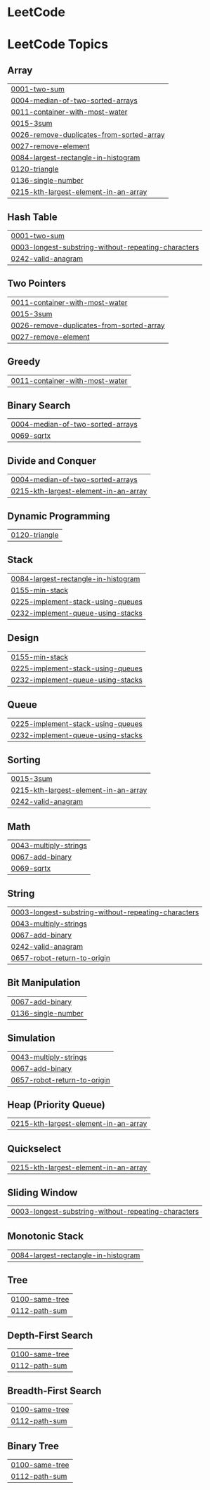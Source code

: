 # LeetCode
<!---LeetCode Topics Start-->
# LeetCode Topics
## Array
|  |
| ------- |
| [0001-two-sum](https://github.com/kothapalliyamini91/LeetCode/tree/master/0001-two-sum) |
| [0004-median-of-two-sorted-arrays](https://github.com/kothapalliyamini91/LeetCode/tree/master/0004-median-of-two-sorted-arrays) |
| [0011-container-with-most-water](https://github.com/kothapalliyamini91/LeetCode/tree/master/0011-container-with-most-water) |
| [0015-3sum](https://github.com/kothapalliyamini91/LeetCode/tree/master/0015-3sum) |
| [0026-remove-duplicates-from-sorted-array](https://github.com/kothapalliyamini91/LeetCode/tree/master/0026-remove-duplicates-from-sorted-array) |
| [0027-remove-element](https://github.com/kothapalliyamini91/LeetCode/tree/master/0027-remove-element) |
| [0084-largest-rectangle-in-histogram](https://github.com/kothapalliyamini91/LeetCode/tree/master/0084-largest-rectangle-in-histogram) |
| [0120-triangle](https://github.com/kothapalliyamini91/LeetCode/tree/master/0120-triangle) |
| [0136-single-number](https://github.com/kothapalliyamini91/LeetCode/tree/master/0136-single-number) |
| [0215-kth-largest-element-in-an-array](https://github.com/kothapalliyamini91/LeetCode/tree/master/0215-kth-largest-element-in-an-array) |
## Hash Table
|  |
| ------- |
| [0001-two-sum](https://github.com/kothapalliyamini91/LeetCode/tree/master/0001-two-sum) |
| [0003-longest-substring-without-repeating-characters](https://github.com/kothapalliyamini91/LeetCode/tree/master/0003-longest-substring-without-repeating-characters) |
| [0242-valid-anagram](https://github.com/kothapalliyamini91/LeetCode/tree/master/0242-valid-anagram) |
## Two Pointers
|  |
| ------- |
| [0011-container-with-most-water](https://github.com/kothapalliyamini91/LeetCode/tree/master/0011-container-with-most-water) |
| [0015-3sum](https://github.com/kothapalliyamini91/LeetCode/tree/master/0015-3sum) |
| [0026-remove-duplicates-from-sorted-array](https://github.com/kothapalliyamini91/LeetCode/tree/master/0026-remove-duplicates-from-sorted-array) |
| [0027-remove-element](https://github.com/kothapalliyamini91/LeetCode/tree/master/0027-remove-element) |
## Greedy
|  |
| ------- |
| [0011-container-with-most-water](https://github.com/kothapalliyamini91/LeetCode/tree/master/0011-container-with-most-water) |
## Binary Search
|  |
| ------- |
| [0004-median-of-two-sorted-arrays](https://github.com/kothapalliyamini91/LeetCode/tree/master/0004-median-of-two-sorted-arrays) |
| [0069-sqrtx](https://github.com/kothapalliyamini91/LeetCode/tree/master/0069-sqrtx) |
## Divide and Conquer
|  |
| ------- |
| [0004-median-of-two-sorted-arrays](https://github.com/kothapalliyamini91/LeetCode/tree/master/0004-median-of-two-sorted-arrays) |
| [0215-kth-largest-element-in-an-array](https://github.com/kothapalliyamini91/LeetCode/tree/master/0215-kth-largest-element-in-an-array) |
## Dynamic Programming
|  |
| ------- |
| [0120-triangle](https://github.com/kothapalliyamini91/LeetCode/tree/master/0120-triangle) |
## Stack
|  |
| ------- |
| [0084-largest-rectangle-in-histogram](https://github.com/kothapalliyamini91/LeetCode/tree/master/0084-largest-rectangle-in-histogram) |
| [0155-min-stack](https://github.com/kothapalliyamini91/LeetCode/tree/master/0155-min-stack) |
| [0225-implement-stack-using-queues](https://github.com/kothapalliyamini91/LeetCode/tree/master/0225-implement-stack-using-queues) |
| [0232-implement-queue-using-stacks](https://github.com/kothapalliyamini91/LeetCode/tree/master/0232-implement-queue-using-stacks) |
## Design
|  |
| ------- |
| [0155-min-stack](https://github.com/kothapalliyamini91/LeetCode/tree/master/0155-min-stack) |
| [0225-implement-stack-using-queues](https://github.com/kothapalliyamini91/LeetCode/tree/master/0225-implement-stack-using-queues) |
| [0232-implement-queue-using-stacks](https://github.com/kothapalliyamini91/LeetCode/tree/master/0232-implement-queue-using-stacks) |
## Queue
|  |
| ------- |
| [0225-implement-stack-using-queues](https://github.com/kothapalliyamini91/LeetCode/tree/master/0225-implement-stack-using-queues) |
| [0232-implement-queue-using-stacks](https://github.com/kothapalliyamini91/LeetCode/tree/master/0232-implement-queue-using-stacks) |
## Sorting
|  |
| ------- |
| [0015-3sum](https://github.com/kothapalliyamini91/LeetCode/tree/master/0015-3sum) |
| [0215-kth-largest-element-in-an-array](https://github.com/kothapalliyamini91/LeetCode/tree/master/0215-kth-largest-element-in-an-array) |
| [0242-valid-anagram](https://github.com/kothapalliyamini91/LeetCode/tree/master/0242-valid-anagram) |
## Math
|  |
| ------- |
| [0043-multiply-strings](https://github.com/kothapalliyamini91/LeetCode/tree/master/0043-multiply-strings) |
| [0067-add-binary](https://github.com/kothapalliyamini91/LeetCode/tree/master/0067-add-binary) |
| [0069-sqrtx](https://github.com/kothapalliyamini91/LeetCode/tree/master/0069-sqrtx) |
## String
|  |
| ------- |
| [0003-longest-substring-without-repeating-characters](https://github.com/kothapalliyamini91/LeetCode/tree/master/0003-longest-substring-without-repeating-characters) |
| [0043-multiply-strings](https://github.com/kothapalliyamini91/LeetCode/tree/master/0043-multiply-strings) |
| [0067-add-binary](https://github.com/kothapalliyamini91/LeetCode/tree/master/0067-add-binary) |
| [0242-valid-anagram](https://github.com/kothapalliyamini91/LeetCode/tree/master/0242-valid-anagram) |
| [0657-robot-return-to-origin](https://github.com/kothapalliyamini91/LeetCode/tree/master/0657-robot-return-to-origin) |
## Bit Manipulation
|  |
| ------- |
| [0067-add-binary](https://github.com/kothapalliyamini91/LeetCode/tree/master/0067-add-binary) |
| [0136-single-number](https://github.com/kothapalliyamini91/LeetCode/tree/master/0136-single-number) |
## Simulation
|  |
| ------- |
| [0043-multiply-strings](https://github.com/kothapalliyamini91/LeetCode/tree/master/0043-multiply-strings) |
| [0067-add-binary](https://github.com/kothapalliyamini91/LeetCode/tree/master/0067-add-binary) |
| [0657-robot-return-to-origin](https://github.com/kothapalliyamini91/LeetCode/tree/master/0657-robot-return-to-origin) |
## Heap (Priority Queue)
|  |
| ------- |
| [0215-kth-largest-element-in-an-array](https://github.com/kothapalliyamini91/LeetCode/tree/master/0215-kth-largest-element-in-an-array) |
## Quickselect
|  |
| ------- |
| [0215-kth-largest-element-in-an-array](https://github.com/kothapalliyamini91/LeetCode/tree/master/0215-kth-largest-element-in-an-array) |
## Sliding Window
|  |
| ------- |
| [0003-longest-substring-without-repeating-characters](https://github.com/kothapalliyamini91/LeetCode/tree/master/0003-longest-substring-without-repeating-characters) |
## Monotonic Stack
|  |
| ------- |
| [0084-largest-rectangle-in-histogram](https://github.com/kothapalliyamini91/LeetCode/tree/master/0084-largest-rectangle-in-histogram) |
## Tree
|  |
| ------- |
| [0100-same-tree](https://github.com/kothapalliyamini91/LeetCode/tree/master/0100-same-tree) |
| [0112-path-sum](https://github.com/kothapalliyamini91/LeetCode/tree/master/0112-path-sum) |
## Depth-First Search
|  |
| ------- |
| [0100-same-tree](https://github.com/kothapalliyamini91/LeetCode/tree/master/0100-same-tree) |
| [0112-path-sum](https://github.com/kothapalliyamini91/LeetCode/tree/master/0112-path-sum) |
## Breadth-First Search
|  |
| ------- |
| [0100-same-tree](https://github.com/kothapalliyamini91/LeetCode/tree/master/0100-same-tree) |
| [0112-path-sum](https://github.com/kothapalliyamini91/LeetCode/tree/master/0112-path-sum) |
## Binary Tree
|  |
| ------- |
| [0100-same-tree](https://github.com/kothapalliyamini91/LeetCode/tree/master/0100-same-tree) |
| [0112-path-sum](https://github.com/kothapalliyamini91/LeetCode/tree/master/0112-path-sum) |
<!---LeetCode Topics End-->